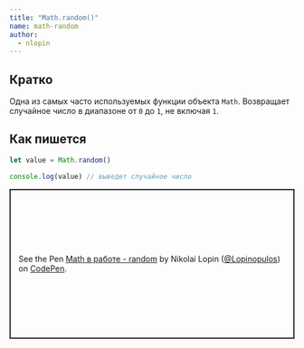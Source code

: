 ```yaml
---
title: "Math.random()"
name: math-random
author:
  - nlopin
---
```


## Кратко

Одна из самых часто используемых функции объекта `Math`. Возвращает случайное число в диапазоне от `0` до `1`, не включая `1`.

## Как пишется

```js
let value = Math.random()

console.log(value) // выведет случайное число
```

<p class="codepen" data-height="265" data-theme-id="light" data-default-tab="js,result" data-user="Lopinopulos" data-slug-hash="agoXBj" style="height: 265px; box-sizing: border-box; display: flex; align-items: center; justify-content: center; border: 2px solid; margin: 1em 0; padding: 1em;" data-pen-title="Math в работе - random">
  <span>See the Pen <a href="https://codepen.io/Lopinopulos/pen/agoXBj">
  Math в работе - random</a> by Nikolai Lopin (<a href="https://codepen.io/Lopinopulos">@Lopinopulos</a>)
  on <a href="https://codepen.io">CodePen</a>.</span>
</p>

